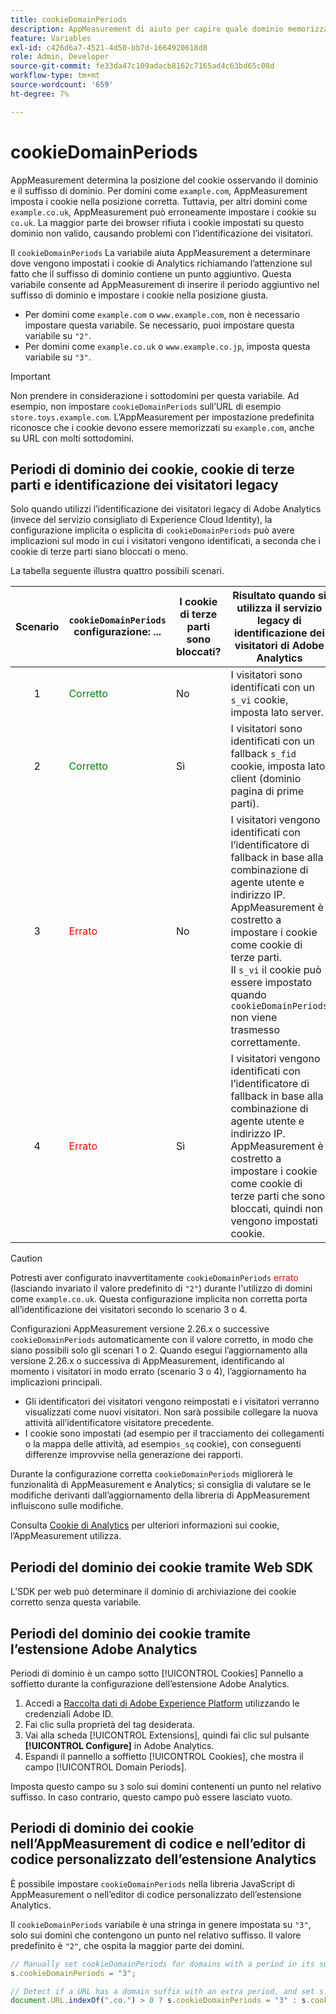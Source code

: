 ```yaml
---
title: cookieDomainPeriods
description: AppMeasurement di aiuto per capire quale dominio memorizzare i cookie se nel dominio è presente un punto nel suffisso.
feature: Variables
exl-id: c426d6a7-4521-4d50-bb7d-1664920618d8
role: Admin, Developer
source-git-commit: fe33da47c109adacb8162c7165ad4c63bd65c08d
workflow-type: tm+mt
source-wordcount: '659'
ht-degree: 7%

---
```



# cookieDomainPeriods

AppMeasurement determina la posizione del cookie osservando il dominio e il suffisso di dominio. Per domini come `example.com`, AppMeasurement imposta i cookie nella posizione corretta. Tuttavia, per altri domini come `example.co.uk`, AppMeasurement può erroneamente impostare i cookie su `co.uk`. La maggior parte dei browser rifiuta i cookie impostati su questo dominio non valido, causando problemi con l’identificazione dei visitatori.

Il `cookieDomainPeriods` La variabile aiuta AppMeasurement a determinare dove vengono impostati i cookie di Analytics richiamando l’attenzione sul fatto che il suffisso di dominio contiene un punto aggiuntivo. Questa variabile consente ad AppMeasurement di inserire il periodo aggiuntivo nel suffisso di dominio e impostare i cookie nella posizione giusta.

* Per domini come `example.com` o `www.example.com`, non è necessario impostare questa variabile. Se necessario, puoi impostare questa variabile su `"2"`.
* Per domini come `example.co.uk` o `www.example.co.jp`, imposta questa variabile su `"3"`.


>[!IMPORTANT]
>
>Non prendere in considerazione i sottodomini per questa variabile. Ad esempio, non impostare `cookieDomainPeriods` sull’URL di esempio `store.toys.example.com`. L’AppMeasurement per impostazione predefinita riconosce che i cookie devono essere memorizzati su `example.com`, anche su URL con molti sottodomini.


## Periodi di dominio dei cookie, cookie di terze parti e identificazione dei visitatori legacy

Solo quando utilizzi l’identificazione dei visitatori legacy di Adobe Analytics (invece del servizio consigliato di Experience Cloud Identity), la configurazione implicita o esplicita di `cookieDomainPeriods` può avere implicazioni sul modo in cui i visitatori vengono identificati, a seconda che i cookie di terze parti siano bloccati o meno.

La tabella seguente illustra quattro possibili scenari.

| Scenario | `cookieDomainPeriods` configurazione: ... | I cookie di terze parti sono bloccati? | Risultato quando si utilizza il servizio legacy di identificazione dei visitatori di Adobe Analytics |
|:---:|---|---|---|
| 1 | <span style="color:green">Corretto</span> | No | I visitatori sono identificati con un `s_vi` cookie, imposta lato server. |
| 2 | <span style="color:green">Corretto</span> | Sì | I visitatori sono identificati con un fallback `s_fid` cookie, imposta lato client (dominio pagina di prime parti). |
| 3 | <span style="color:red">Errato</span> | No | I visitatori vengono identificati con l’identificatore di fallback in base alla combinazione di agente utente e indirizzo IP. <br/>AppMeasurement è costretto a impostare i cookie come cookie di terze parti.<br/> Il `s_vi` il cookie può essere impostato quando `cookieDomainPeriods` non viene trasmesso correttamente. |
| 4 | <span style="color:red">Errato</span> | Sì | I visitatori vengono identificati con l’identificatore di fallback in base alla combinazione di agente utente e indirizzo IP.<br/>AppMeasurement è costretto a impostare i cookie come cookie di terze parti che sono bloccati, quindi non vengono impostati cookie. |

>[!CAUTION]
>
>Potresti aver configurato inavvertitamente `cookieDomainPeriods` <span style="color:red">errato</span> (lasciando invariato il valore predefinito di `"2"`) durante l&#39;utilizzo di domini come `example.co.uk`. Questa configurazione implicita non corretta porta all’identificazione dei visitatori secondo lo scenario 3 o 4.
>
>Configurazioni AppMeasurement versione 2.26.x o successive `cookieDomainPeriods` automaticamente con il valore corretto, in modo che siano possibili solo gli scenari 1 o 2. Quando esegui l’aggiornamento alla versione 2.26.x o successiva di AppMeasurement, identificando al momento i visitatori in modo errato (scenario 3 o 4), l’aggiornamento ha implicazioni principali.
>
>* Gli identificatori dei visitatori vengono reimpostati e i visitatori verranno visualizzati come nuovi visitatori. Non sarà possibile collegare la nuova attività all’identificatore visitatore precedente.
>* I cookie sono impostati (ad esempio per il tracciamento dei collegamenti o la mappa delle attività, ad esempio`s_sq` cookie), con conseguenti differenze improvvise nella generazione dei rapporti.
>
>Durante la configurazione corretta `cookieDomainPeriods` migliorerà le funzionalità di AppMeasurement e Analytics; si consiglia di valutare se le modifiche derivanti dall’aggiornamento della libreria di AppMeasurement influiscono sulle modifiche.
>
> Consulta [Cookie di Analytics](https://experienceleague.adobe.com/docs/core-services/interface/administration/ec-cookies/cookies-analytics.html?lang=it) per ulteriori informazioni sui cookie, l’AppMeasurement utilizza.

## Periodi del dominio dei cookie tramite Web SDK

L’SDK per web può determinare il dominio di archiviazione dei cookie corretto senza questa variabile.

## Periodi del dominio dei cookie tramite l’estensione Adobe Analytics

Periodi di dominio è un campo sotto [!UICONTROL Cookies] Pannello a soffietto durante la configurazione dell’estensione Adobe Analytics.

1. Accedi a [Raccolta dati di Adobe Experience Platform](https://experience.adobe.com/data-collection) utilizzando le credenziali Adobe ID.
1. Fai clic sulla proprietà del tag desiderata.
1. Vai alla scheda [!UICONTROL Extensions], quindi fai clic sul pulsante **[!UICONTROL Configure]** in Adobe Analytics.
1. Espandi il pannello a soffietto [!UICONTROL Cookies], che mostra il campo [!UICONTROL Domain Periods].

Imposta questo campo su `3` solo sui domini contenenti un punto nel relativo suffisso. In caso contrario, questo campo può essere lasciato vuoto.

## Periodi di dominio dei cookie nell’AppMeasurement di codice e nell’editor di codice personalizzato dell’estensione Analytics

È possibile impostare `cookieDomainPeriods` nella libreria JavaScript di AppMeasurement o nell’editor di codice personalizzato dell’estensione Analytics.

Il `cookieDomainPeriods` variabile è una stringa in genere impostata su `"3"`, solo sui domini che contengono un punto nel relativo suffisso. Il valore predefinito è `"2"`, che ospita la maggior parte dei domini.

```js
// Manually set cookieDomainPeriods for domains with a period in its suffix, such as www.example.co.uk
s.cookieDomainPeriods = "3";

// Detect if a URL has a domain suffix with an extra period, and set s.cookieDomainPeriods automatically
document.URL.indexOf(".co.") > 0 ? s.cookieDomainPeriods = "3" : s.cookieDomainPeriods = "2";
```
